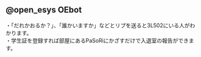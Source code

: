 ## @open_esys OEbot

・「だれかおるか？」、「誰かいますか」などとリプを送ると3L502にいる人がわかります。   
・学生証を登録すれば部屋にあるPaSoRiにかざすだけで入退室の報告ができます。   